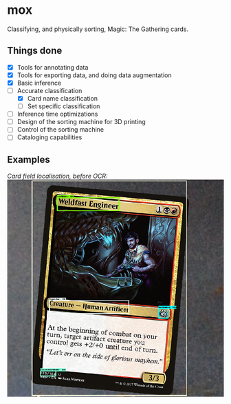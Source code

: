 # mox
Classifying, and physically sorting, Magic: The Gathering cards.

## Things done
- [X] Tools for annotating data
- [X] Tools for exporting data, and doing data augmentation
- [X] Basic inference
- [ ] Accurate classification
  - [X] Card name classification
  - [ ] Set specific classification
- [ ] Inference time optimizations
- [ ] Design of the sorting machine for 3D printing
- [ ] Control of the sorting machine
- [ ] Cataloging capabilities

## Examples
_Card field localisation, before OCR:_
![Localisation example](https://raw.githubusercontent.com/pietroglyph/mox/master/docs/localize_example.png)
